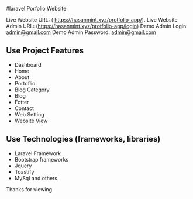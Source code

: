 #laravel Porfolio Website

Live Website URL:  ( https://hasanmint.xyz/protfolio-app/).
Live Website Admin URL: (https://hasanmint.xyz/protfolio-app/login)
Demo Admin Login: admin@gmail.com
Demo Admin Password: admin@gmail.com

## Use Project Features 
* Dashboard
* Home
* About
* Portoflio
* Blog Category
* Blog
* Fotter
* Contact
* Web Setting
* Website View

## Use Technologies (frameworks, libraries)
* Laravel Framework
* Bootstrap frameworks
* Jquery
* Toastify
* MySql and others


Thanks for viewing
